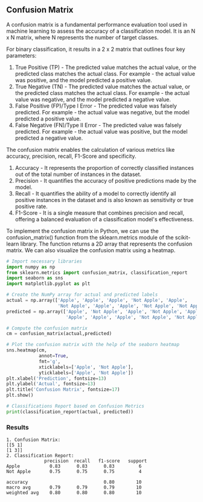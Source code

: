 ## Confusion Matrix 

A confusion matrix is a fundamental performance evaluation tool used in machine learning to assess the accuracy of a classification model. It is an N x N matrix, where N represents the number of target classes.

For binary classification, it results in a 2 x 2 matrix that outlines four key parameters:
1. True Positive (TP) - The predicted value matches the actual value, or the predicted class matches the actual class. 
For example - the actual value was positive, and the model predicted a positive value.
2. True Negative (TN) - The predicted value matches the actual value, or the predicted class matches the actual class. 
For example - the actual value was negative, and the model predicted a negative value.
3. False Positive (FP)/Type I Error - The predicted value was falsely predicted.
For example - the actual value was negative, but the model predicted a positive value.
4. False Negative (FN)/Type II Error - The predicted value was falsely predicted.
For example - the actual value was positive, but the model predicted a negative value.

The confusion matrix enables the calculation of various metrics like accuracy, precision, recall, F1-Score and specificity.
1. Accuracy - It represents the proportion of correctly classified instances out of the total number of instances in the dataset.
2. Precision - It quantifies the accuracy of positive predictions made by the model.
3. Recall -  It quantifies the ability of a model to correctly identify all positive instances in the dataset and is also known as sensitivity or true positive rate.
4. F1-Score - It is a single measure that combines precision and recall, offering a balanced evaluation of a classification model's effectiveness.

To implement the confusion matrix in Python, we can use the confusion_matrix() function from the sklearn.metrics module of the scikit-learn library. 
The function returns a 2D array that represents the confusion matrix.
We can also visualize the confusion matrix using a heatmap.

```python
# Import necessary libraries
import numpy as np
from sklearn.metrics import confusion_matrix, classification_report
import seaborn as sns
import matplotlib.pyplot as plt 

# Create the NumPy array for actual and predicted labels
actual = np.array(['Apple', 'Apple', 'Apple', 'Not Apple', 'Apple',
                   'Not Apple', 'Apple', 'Apple', 'Not Apple', 'Not Apple'])
predicted = np.array(['Apple', 'Not Apple', 'Apple', 'Not Apple', 'Apple',
                      'Apple', 'Apple', 'Apple', 'Not Apple', 'Not Apple'])

# Compute the confusion matrix
cm = confusion_matrix(actual,predicted)

# Plot the confusion matrix with the help of the seaborn heatmap
sns.heatmap(cm, 
            annot=True,
            fmt='g', 
            xticklabels=['Apple', 'Not Apple'],
            yticklabels=['Apple', 'Not Apple'])
plt.xlabel('Prediction', fontsize=13)
plt.ylabel('Actual', fontsize=13)
plt.title('Confusion Matrix', fontsize=17)
plt.show()

# Classifications Report based on Confusion Metrics
print(classification_report(actual, predicted))
```

### Results 

```
1. Confusion Matrix:
[[5 1]
[1 3]]
2. Classification Report:
              precision  recall   f1-score   support
Apple           0.83      0.83      0.83         6
Not Apple       0.75      0.75      0.75         4

accuracy                            0.80        10
macro avg       0.79      0.79      0.79        10
weighted avg    0.80      0.80      0.80        10
```
